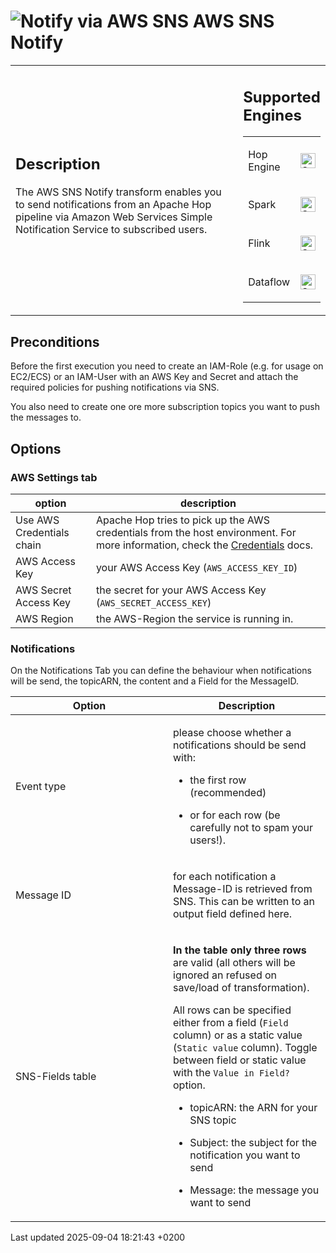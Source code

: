 <div id="header">

# <span class="image image-doc-icon">![Notify via AWS SNS](../assets/images/transforms/icons/aws-sns.svg)</span> AWS SNS Notify

</div>

<div id="content">

<div id="preamble">

<div class="sectionbody">

<table>
<colgroup>
<col style="width: 75%" />
<col style="width: 25%" />
</colgroup>
<tbody>
<tr class="odd">
<td><div class="content">
<div class="sect1">
<h2 id="_description">Description</h2>
<div class="sectionbody">
<div class="paragraph">
<p>The AWS SNS Notify transform enables you to send notifications from an Apache Hop pipeline via Amazon Web Services Simple Notification Service to subscribed users.</p>
</div>
</div>
</div>
</div></td>
<td><div class="content">
<div class="sect1">
<h2 id="_supported_engines">Supported Engines</h2>
<div class="sectionbody">
<table>
<tbody>
<tr class="odd">
<td><p>Hop Engine</p></td>
<td><div class="content">
<div class="paragraph">
<p><span class="image"><img src="../assets/images/check_mark.svg" alt="Supported" width="24" /></span></p>
</div>
</div></td>
</tr>
<tr class="even">
<td><p>Spark</p></td>
<td><div class="content">
<div class="paragraph">
<p><span class="image"><img src="../assets/images/question_mark.svg" alt="Supported" width="24" /></span></p>
</div>
</div></td>
</tr>
<tr class="odd">
<td><p>Flink</p></td>
<td><div class="content">
<div class="paragraph">
<p><span class="image"><img src="../assets/images/question_mark.svg" alt="Supported" width="24" /></span></p>
</div>
</div></td>
</tr>
<tr class="even">
<td><p>Dataflow</p></td>
<td><div class="content">
<div class="paragraph">
<p><span class="image"><img src="../assets/images/question_mark.svg" alt="Supported" width="24" /></span></p>
</div>
</div></td>
</tr>
</tbody>
</table>
</div>
</div>
</div></td>
</tr>
</tbody>
</table>

</div>

</div>

<div class="sect1">

## Preconditions

<div class="sectionbody">

<div class="paragraph">

Before the first execution you need to create an IAM-Role (e.g. for usage on EC2/ECS) or an IAM-User with an AWS Key and Secret and attach the required policies for pushing notifications via SNS.

</div>

<div class="paragraph">

You also need to create one ore more subscription topics you want to push the messages to.

</div>

</div>

</div>

<div class="sect1">

## Options

<div class="sectionbody">

<div class="sect2">

### AWS Settings tab

| option                    | description                                                                                                                                                                                                  |
| ------------------------- | ------------------------------------------------------------------------------------------------------------------------------------------------------------------------------------------------------------ |
| Use AWS Credentials chain | Apache Hop tries to pick up the AWS credentials from the host environment. For more information, check the [Credentials](https://docs.aws.amazon.com/sdk-for-java/v1/developer-guide/credentials.html) docs. |
| AWS Access Key            | your AWS Access Key (`AWS_ACCESS_KEY_ID`)                                                                                                                                                                    |
| AWS Secret Access Key     | the secret for your AWS Access Key (`AWS_SECRET_ACCESS_KEY`)                                                                                                                                                 |
| AWS Region                | the AWS-Region the service is running in.                                                                                                                                                                    |

</div>

<div class="sect2">

### Notifications

<div class="paragraph">

On the Notifications Tab you can define the behaviour when notifications will be send, the topicARN, the content and a Field for the MessageID.

</div>

<table>
<colgroup>
<col style="width: 50%" />
<col style="width: 50%" />
</colgroup>
<thead>
<tr class="header">
<th>Option</th>
<th>Description</th>
</tr>
</thead>
<tbody>
<tr class="odd">
<td><p>Event type</p></td>
<td><div class="content">
<div class="paragraph">
<p>please choose whether a notifications should be send with:</p>
</div>
<div class="ulist">
<ul>
<li><p>the first row (recommended)</p></li>
<li><p>or for each row (be carefully not to spam your users!).</p></li>
</ul>
</div>
</div></td>
</tr>
<tr class="even">
<td><p>Message ID</p></td>
<td><p>for each notification a Message-ID is retrieved from SNS. This can be written to an output field defined here.</p></td>
</tr>
<tr class="odd">
<td><p>SNS-Fields table</p></td>
<td><div class="content">
<div class="paragraph">
<p><strong>In the table only three rows</strong> are valid (all others will be ignored an refused on save/load of transformation).</p>
</div>
<div class="paragraph">
<p>All rows can be specified either from a field (<code>Field</code> column) or as a static value (<code>Static value</code> column). Toggle between field or static value with the <code>Value in Field?</code> option.</p>
</div>
<div class="ulist">
<ul>
<li><p>topicARN: the ARN for your SNS topic</p></li>
<li><p>Subject: the subject for the notification you want to send</p></li>
<li><p>Message: the message you want to send</p></li>
</ul>
</div>
</div></td>
</tr>
</tbody>
</table>

</div>

</div>

</div>

</div>

<div id="footer">

<div id="footer-text">

Last updated 2025-09-04 18:21:43 +0200

</div>

</div>
